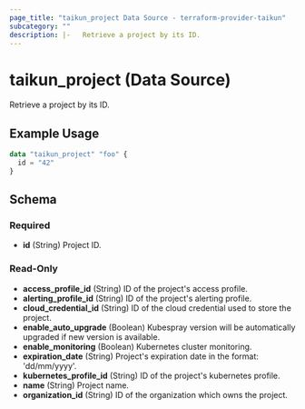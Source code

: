 ```yaml
---
page_title: "taikun_project Data Source - terraform-provider-taikun"
subcategory: ""
description: |-   Retrieve a project by its ID.
---
```


# taikun_project (Data Source)

Retrieve a project by its ID.

## Example Usage

```terraform
data "taikun_project" "foo" {
  id = "42"
}
```

<!-- schema generated by tfplugindocs -->
## Schema

### Required

- **id** (String) Project ID.

### Read-Only

- **access_profile_id** (String) ID of the project's access profile.
- **alerting_profile_id** (String) ID of the project's alerting profile.
- **cloud_credential_id** (String) ID of the cloud credential used to store the project.
- **enable_auto_upgrade** (Boolean) Kubespray version will be automatically upgraded if new version is available.
- **enable_monitoring** (Boolean) Kubernetes cluster monitoring.
- **expiration_date** (String) Project's expiration date in the format: 'dd/mm/yyyy'.
- **kubernetes_profile_id** (String) ID of the project's kubernetes profile.
- **name** (String) Project name.
- **organization_id** (String) ID of the organization which owns the project.


